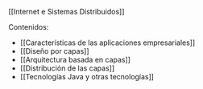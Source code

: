 [[Internet e Sistemas Distribuidos]]

Contenidos:
+ [[Características de las aplicaciones empresariales]]
+ [[Diseño por capas]]
+ [[Arquitectura basada en capas]]
+ [[Distribución de las capas]]
+ [[Tecnologías Java y otras tecnologías]]